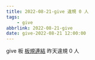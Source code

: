 ```yaml
---
title: 2022-08-21-give 違規 0 人
tags:
    - give
abbrlink: 2022-08-21-give
date: give-2022-08-21 12:00:00
---
```

give 板 [板規連結](https://www.ptt.cc/bbs/give/M.1612495900.A.C32.html)
昨天違規 0 人
